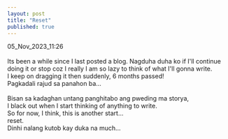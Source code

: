 ```yaml
---
layout: post
title: "Reset"
published: true
---
```

05_Nov_2023_11:26 
<br>
<br>
Its been a while since I last posted a blog. Nagduha duha ko if I'll continue doing it or stop coz I really I am so lazy to think of what I'll gonna write. 
<br>
I keep on dragging it then suddenly, 6 months passed!
<br>
Pagkadali rajud sa panahon ba...
<br>
<br>
Bisan sa kadaghan untang panghitabo ang pweding ma storya,
<br>
I black out when I start thinking of anything to write.
<br>
So for now, I think, this is another start...
<br>
reset.
<br>
Dinhi nalang kutob kay duka na much...
